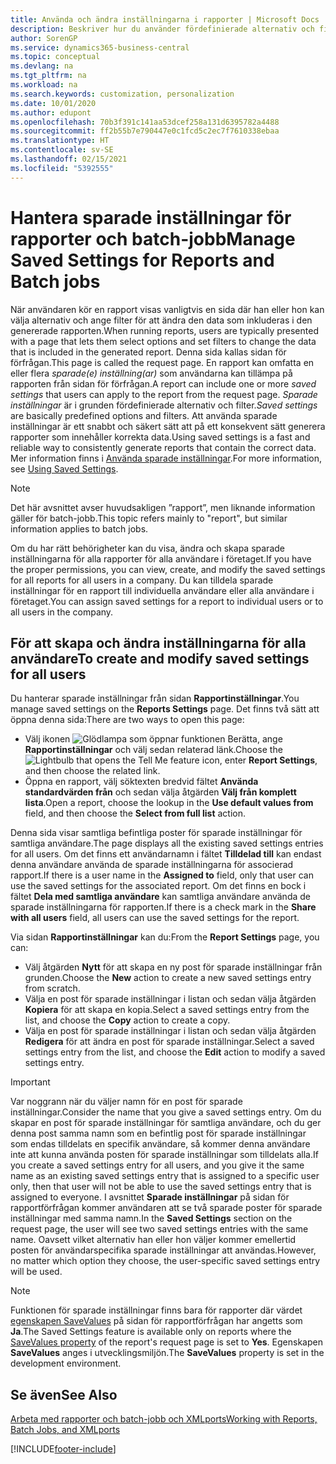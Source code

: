 ```yaml
---
title: Använda och ändra inställningarna i rapporter | Microsoft Docs
description: Beskriver hur du använder fördefinierade alternativ och filter för att anpassa en rapport och för att generera korrekta data.
author: SorenGP
ms.service: dynamics365-business-central
ms.topic: conceptual
ms.devlang: na
ms.tgt_pltfrm: na
ms.workload: na
ms.search.keywords: customization, personalization
ms.date: 10/01/2020
ms.author: edupont
ms.openlocfilehash: 70b3f391c141aa53dcef258a131d6395782a4488
ms.sourcegitcommit: ff2b55b7e790447e0c1fcd5c2ec7f7610338ebaa
ms.translationtype: HT
ms.contentlocale: sv-SE
ms.lasthandoff: 02/15/2021
ms.locfileid: "5392555"
---
```

# <a name="manage-saved-settings-for-reports-and-batch-jobs"></a><span data-ttu-id="f05c7-103">Hantera sparade inställningar för rapporter och batch-jobb</span><span class="sxs-lookup"><span data-stu-id="f05c7-103">Manage Saved Settings for Reports and Batch jobs</span></span>
<span data-ttu-id="f05c7-104">När användaren kör en rapport visas vanligtvis en sida där han eller hon kan välja alternativ och ange filter för att ändra den data som inkluderas i den genererade rapporten.</span><span class="sxs-lookup"><span data-stu-id="f05c7-104">When running reports, users are typically presented with a page that lets them select options and set filters to change the data that is included in the generated report.</span></span> <span data-ttu-id="f05c7-105">Denna sida kallas sidan för förfrågan.</span><span class="sxs-lookup"><span data-stu-id="f05c7-105">This page is called the request page.</span></span> <span data-ttu-id="f05c7-106">En rapport kan omfatta en eller flera *sparade(e) inställning(ar)* som användarna kan tillämpa på rapporten från sidan för förfrågan.</span><span class="sxs-lookup"><span data-stu-id="f05c7-106">A report can include one or more *saved settings* that users can apply to the report from the request page.</span></span> <span data-ttu-id="f05c7-107">*Sparade inställningar* är i grunden fördefinierade alternativ och filter.</span><span class="sxs-lookup"><span data-stu-id="f05c7-107">*Saved settings* are basically predefined options and filters.</span></span> <span data-ttu-id="f05c7-108">Att använda sparade inställningar är ett snabbt och säkert sätt att på ett konsekvent sätt generera rapporter som innehåller korrekta data.</span><span class="sxs-lookup"><span data-stu-id="f05c7-108">Using saved settings is a fast and reliable way to consistently generate reports that contain the correct data.</span></span> <span data-ttu-id="f05c7-109">Mer information finns i [Använda sparade inställningar](ui-work-report.md#SavedSettings).</span><span class="sxs-lookup"><span data-stu-id="f05c7-109">For more information, see [Using Saved Settings](ui-work-report.md#SavedSettings).</span></span>

> [!NOTE]
> <span data-ttu-id="f05c7-110">Det här avsnittet avser huvudsakligen ”rapport”, men liknande information gäller för batch-jobb.</span><span class="sxs-lookup"><span data-stu-id="f05c7-110">This topic refers mainly to "report", but similar information applies to batch jobs.</span></span>

<span data-ttu-id="f05c7-111">Om du har rätt behörigheter kan du visa, ändra och skapa sparade inställningarna för alla rapporter för alla användare i företaget.</span><span class="sxs-lookup"><span data-stu-id="f05c7-111">If you have the proper permissions, you can view, create, and modify the saved settings for all reports for all users in a company.</span></span> <span data-ttu-id="f05c7-112">Du kan tilldela sparade inställningar för en rapport till individuella användare eller alla användare i företaget.</span><span class="sxs-lookup"><span data-stu-id="f05c7-112">You can assign saved settings for a report to individual users or to all users in the company.</span></span>

<!--
## Apply saved settings to a report
1. Open the report.

   The request page appears.    
2. In the **Saved Settings** section of the page, set the **Name** field  to the saved settings that you want to use.

   The **Saved Settings** section only appears if the report has been run before or if there are existing saved settings entries. The saved settings entry called **Last used options and filters** is always available. These settings are the option and filter values that were used the last time you ran the report.

-->

## <a name="to-create-and-modify-saved-settings-for-all-users"></a><span data-ttu-id="f05c7-113">För att skapa och ändra inställningarna för alla användare</span><span class="sxs-lookup"><span data-stu-id="f05c7-113">To create and modify saved settings for all users</span></span>
<span data-ttu-id="f05c7-114">Du hanterar sparade inställningar från sidan **Rapportinställningar**.</span><span class="sxs-lookup"><span data-stu-id="f05c7-114">You manage saved settings on the **Reports Settings** page.</span></span> <span data-ttu-id="f05c7-115">Det finns två sätt att öppna denna sida:</span><span class="sxs-lookup"><span data-stu-id="f05c7-115">There are two ways to open this page:</span></span>
-   <span data-ttu-id="f05c7-116">Välj ikonen ![Glödlampa som öppnar funktionen Berätta](media/ui-search/search_small.png "Berätta vad du vill göra"), ange **Rapportinställningar** och välj sedan relaterad länk.</span><span class="sxs-lookup"><span data-stu-id="f05c7-116">Choose the ![Lightbulb that opens the Tell Me feature](media/ui-search/search_small.png "Tell me what you want to do") icon, enter **Report Settings**, and then choose the related link.</span></span>
-   <span data-ttu-id="f05c7-117">Öppna en rapport, välj söktexten bredvid fältet **Använda standardvärden från** och sedan välja åtgärden **Välj från komplett lista**.</span><span class="sxs-lookup"><span data-stu-id="f05c7-117">Open a report, choose the lookup in the **Use default values from** field, and then choose the **Select from full list** action.</span></span>

<span data-ttu-id="f05c7-118">Denna sida visar samtliga befintliga poster för sparade inställningar för samtliga användare.</span><span class="sxs-lookup"><span data-stu-id="f05c7-118">The page displays all the existing saved settings entries for all users.</span></span> <span data-ttu-id="f05c7-119">Om det finns ett användarnamn i fältet **Tilldelad till** kan endast denna användare använda de sparade inställningarna för associerad rapport.</span><span class="sxs-lookup"><span data-stu-id="f05c7-119">If there is a user name in the **Assigned to** field, only that user can use the saved settings for the associated report.</span></span> <span data-ttu-id="f05c7-120">Om det finns en bock i fältet **Dela med samtliga användare** kan samtliga användare använda de sparade inställningarna för rapporten.</span><span class="sxs-lookup"><span data-stu-id="f05c7-120">If there is a check mark in the **Share with all users** field, all users can use the saved settings for the report.</span></span>

<span data-ttu-id="f05c7-121">Via sidan **Rapportinställningar** kan du:</span><span class="sxs-lookup"><span data-stu-id="f05c7-121">From the **Report Settings** page, you can:</span></span>
-   <span data-ttu-id="f05c7-122">Välj åtgärden **Nytt** för att skapa en ny post för sparade inställningar från grunden.</span><span class="sxs-lookup"><span data-stu-id="f05c7-122">Choose the **New** action to create a new saved settings entry from scratch.</span></span>
-   <span data-ttu-id="f05c7-123">Välja en post för sparade inställningar i listan och sedan välja åtgärden **Kopiera** för att skapa en kopia.</span><span class="sxs-lookup"><span data-stu-id="f05c7-123">Select a saved settings entry from the list, and choose the **Copy** action to create a copy.</span></span>
-   <span data-ttu-id="f05c7-124">Välja en post för sparade inställningar i listan och sedan välja åtgärden **Redigera** för att ändra en post för sparade inställningar.</span><span class="sxs-lookup"><span data-stu-id="f05c7-124">Select a saved settings entry from the list, and choose the **Edit** action to modify a saved settings entry.</span></span>

> [!Important]
> <span data-ttu-id="f05c7-125">Var noggrann när du väljer namn för en post för sparade inställningar.</span><span class="sxs-lookup"><span data-stu-id="f05c7-125">Consider the name that you give a saved settings entry.</span></span> <span data-ttu-id="f05c7-126">Om du skapar en post för sparade inställningar för samtliga användare, och du ger denna post samma namn som en befintlig post för sparade inställningar som endas tilldelats en specifik användare, så kommer denna användare inte att kunna använda posten för sparade inställningar som tilldelats alla.</span><span class="sxs-lookup"><span data-stu-id="f05c7-126">If you create a saved settings entry for all users, and you give it the same name as an existing saved settings entry that is assigned to a specific user only, then that user will not be able to use the saved settings entry that is assigned to everyone.</span></span>  <span data-ttu-id="f05c7-127">I avsnittet **Sparade inställningar** på sidan för rapportförfrågan kommer användaren att se två sparade poster för sparade inställningar med samma namn.</span><span class="sxs-lookup"><span data-stu-id="f05c7-127">In the **Saved Settings** section on the request page, the user will see two saved settings entries with the same name.</span></span> <span data-ttu-id="f05c7-128">Oavsett vilket alternativ han eller hon väljer kommer emellertid posten för användarspecifika sparade inställningar att användas.</span><span class="sxs-lookup"><span data-stu-id="f05c7-128">However, no matter which option they choose, the user-specific saved settings entry will be used.</span></span>

> [!NOTE]
> <span data-ttu-id="f05c7-129">Funktionen för sparade inställningar finns bara för rapporter där värdet [egenskapen SaveValues](/dynamics365/business-central/dev-itpro/developer/properties/devenv-savevalues-property)  på sidan för rapportförfrågan har angetts som **Ja**.</span><span class="sxs-lookup"><span data-stu-id="f05c7-129">The Saved Settings feature is available only on reports where the [SaveValues property](/dynamics365/business-central/dev-itpro/developer/properties/devenv-savevalues-property) of the report's request page is set to **Yes**.</span></span> <span data-ttu-id="f05c7-130">Egenskapen **SaveValues** anges i utvecklingsmiljön.</span><span class="sxs-lookup"><span data-stu-id="f05c7-130">The **SaveValues** property is set in the development environment.</span></span>  

## <a name="see-also"></a><span data-ttu-id="f05c7-131">Se även</span><span class="sxs-lookup"><span data-stu-id="f05c7-131">See Also</span></span>
[<span data-ttu-id="f05c7-132">Arbeta med rapporter och batch-jobb och XMLports</span><span class="sxs-lookup"><span data-stu-id="f05c7-132">Working with Reports, Batch Jobs, and XMLports</span></span>](ui-work-report.md)  


[!INCLUDE[footer-include](includes/footer-banner.md)]